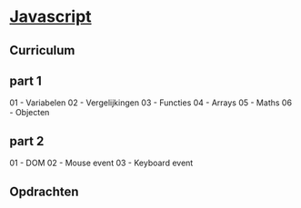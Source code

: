 # [Javascript](https://calicchia.github.io/BeCode-Javascipt/)

## Curriculum
## part 1
01 - Variabelen
02 - Vergelijkingen
03 - Functies
04 - Arrays
05 - Maths
06 - Objecten

## part 2
01 - DOM
02 - Mouse event
03 - Keyboard event

## Opdrachten
